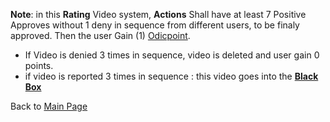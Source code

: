 <b>Note</b>: in this **Rating** Video system, **Actions** Shall have at least 7 Positive Approves without 1 deny in sequence from different users, to be finaly approved. Then the user Gain (1) [Odicpoint](../OdicPoints/README.md). 
- If Video is denied 3 times in sequence, video is deleted and user gain 0 points.
- if video is reported 3 times in sequence : this video goes into the <b>[Black Box](../BlackBox/README.md)</b>

Back to [Main Page](../../EN_EN/README.md)

